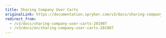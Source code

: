```yaml
---
title: Sharing Company User Carts
originalLink: https://documentation.spryker.com/v3/docs/sharing-company-user-carts-201907
redirect_from:
  - /v3/docs/sharing-company-user-carts-201907
  - /v3/docs/en/sharing-company-user-carts-201907
---
```



